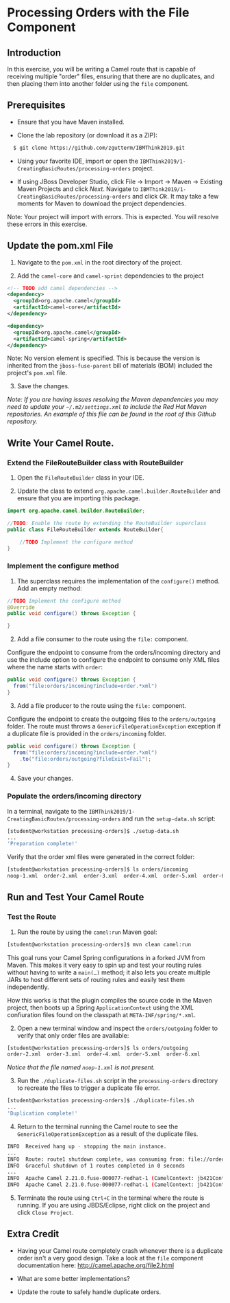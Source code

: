 # Processing Orders with the File Component

## Introduction
In this exercise, you will be writing a Camel route that is capable of receiving multiple "order" files, ensuring that there are no duplicates, and then placing them into another folder using the `file` component.

## Prerequisites
- Ensure that you have Maven installed.

- Clone the lab repository (or download it as a ZIP):
```sh
  $ git clone https://github.com/zgutterm/IBMThink2019.git
```
- Using your favorite IDE, import or open the `IBMThink2019/1-CreatingBasicRoutes/processing-orders` project.

- If using JBoss Developer Studio, click File -> Import -> Maven -> Existing
Maven Projects and click *Next*. Navigate to
`IBMThink2019/1-CreatingBasicRoutes/processing-orders` and click *Ok*. It may
take a few moments for Maven to download the project dependencies.

Note: Your project will import with errors. This is expected. You will resolve these errors in this exercise.

## Update the pom.xml File
1. Navigate to the `pom.xml` in the root directory of the project.

2. Add the `camel-core` and `camel-sprint` dependencies to the project

```xml
<!-- TODO add camel dependencies -->
<dependency>
  <groupId>org.apache.camel</groupId>
  <artifactId>camel-core</artifactId>
</dependency>

<dependency>
  <groupId>org.apache.camel</groupId>
  <artifactId>camel-spring</artifactId>
</dependency>
```

Note: No version element is specified. This is because the version is inherited
from the `jboss-fuse-parent` bill of materials (BOM) included the project's
`pom.xml` file.

3. Save the changes.

_Note: If you are having issues resolving the Maven dependencies you may need to_
_update your `~/.m2/settings.xml` to include the Red Hat Maven repositories._
_An example of this file can be found in the root of this Github repository._

## Write Your Camel Route.

### Extend the FileRouteBuilder class with RouteBuilder
1. Open the `FileRouteBuilder` class in your IDE.

2. Update the class to extend `org.apache.camel.builder.RouteBuilder` and ensure
that you are importing this package.

```java
import org.apache.camel.builder.RouteBuilder;

//TODO: Enable the route by extending the RouteBuilder superclass
public class FileRouteBuilder extends RouteBuilder{

    //TODO Implement the configure method
}

```


### Implement the configure method

1. The superclass requires the implementation of the `configure()` method.
Add an empty method:

```java
//TODO Implement the configure method
@Override
public void configure() throws Exception {

}
```

2. Add a file consumer to the route using the `file:` component.

Configure the endpoint to consume from the orders/incoming directory and use the
include option to configure the endpoint to consume only XML files where the
name starts with `order`:


```java
public void configure() throws Exception {
  from("file:orders/incoming?include=order.*xml")
}
```

3. Add a file producer to the route using the `file:` component.

Configure the endpoint to create the outgoing files to the `orders/outgoing`
folder. The route must throws a `GenericFileOperationException` exception if a
duplicate file is provided in the `orders/incoming` folder.

```java
public void configure() throws Exception {
  from("file:orders/incoming?include=order.*xml")
    .to("file:orders/outgoing?fileExist=Fail");
}
```

4. Save your changes.

### Populate the orders/incoming directory

In a terminal, navigate to the `IBMThink2019/1-CreatingBasicRoutes/processing-orders`
and run the `setup-data.sh` script:

```sh
[student@workstation processing-orders]$ ./setup-data.sh
...
'Preparation complete!'
```

Verify that the order xml files were generated in the correct folder:

```sh
[student@workstation processing-orders]$ ls orders/incoming
noop-1.xml  order-2.xml  order-3.xml  order-4.xml  order-5.xml  order-6.xml
```

## Run and Test Your Camel Route

### Test the Route

1. Run the route by using the `camel:run` Maven goal:

```sh
[student@workstation processing-orders]$ mvn clean camel:run
```
This goal runs your Camel Spring configurations in a forked JVM from Maven.
This makes it very easy to spin up and test your routing rules without having
to write a `main(…)` method; it also lets you create multiple JARs to host
different sets of routing rules and easily test them independently.

How this works is that the plugin compiles the source code in the Maven project,
then boots up a Spring `ApplicationContext` using the XML confiuration files
found on the classpath at `META-INF/spring/*.xml`.

2. Open a new terminal window and inspect the `orders/outgoing` folder to verify
that only order files are available:

```sh
[student@workstation processing-orders]$ ls orders/outgoing
order-2.xml  order-3.xml  order-4.xml  order-5.xml  order-6.xml
```

_Notice that the file named `noop-1.xml` is not present._

3. Run the `./duplicate-files.sh` script in the `processing-orders` directory to
recreate the files to trigger a duplicate file error.

```sh
[student@workstation processing-orders]$ ./duplicate-files.sh
...
'Duplication complete!'
```

4. Return to the terminal running the Camel route to see the
`GenericFileOperationException` as a result of the duplicate files.

```sh
INFO  Received hang up - stopping the main instance.
...
INFO  Route: route1 shutdown complete, was consuming from: file://orders/incoming?include=order.*xml
INFO  Graceful shutdown of 1 routes completed in 0 seconds
...
INFO  Apache Camel 2.21.0.fuse-000077-redhat-1 (CamelContext: jb421Context) uptime 2 minutes
INFO  Apache Camel 2.21.0.fuse-000077-redhat-1 (CamelContext: jb421Context) is shutdown in 0.044 seconds
```

5. Terminate the route using `Ctrl+C` in the terminal where the route is
running. If you are using JBDS/Eclipse, right click on the project and
click `Close Project`.

## Extra Credit

- Having your Camel route completely crash whenever there is a duplicate order
isn't a very good design. Take a look at the `file` component documentation
here: http://camel.apache.org/file2.html

- What are some better implementations?

- Update the route to safely handle duplicate orders.
